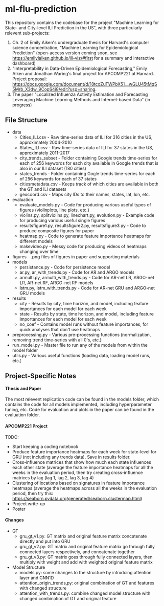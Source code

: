 # ml-flu-prediction

This repository contains the codebase for the project "Machine Learning for State- and City-level ILI Prediction in the US", with three
particularly relevent sub-projects:

1. Ch. 2 of Emily Aiken's undergraduate thesis for Harvard's computer science concentration, "Machine Learning for Epidemiological 
Prediction" (open-access version coming soon, see https://emilylaiken.github.io/ili-viz/#first for a summary and interactive dashboard)
2. "Interpretability in Data-Driven Epidemiological Forecasting," Emily Aiken and Jonathan Waring's final project for APCOMP221 at Harvard. Project proposal: https://docs.google.com/document/d/18tcoZuTWPbX51__wGLU45tMqS5Mrb_X3dw_9CopS4i8/edit?usp=sharing.
3. The paper "Localized Influenza Activity Estimation and Forecasting Leveraging Machine Learning Methods and Internet-based Data" (in progress)

## File Structure
- data
  - Cities_ILI.csv - Raw time-series data of ILI for 316 cities in the US, approximately 2004-2010
  - States_ILI.csv - Raw time-series data of ILI for 37 states in the US, approximately 2011-2017
  - city_trends_subset - Folder containing Google trends time-series for each of 256 keywords for each city available in Google trends 
  that is also in our ILI dataset (180 cities)
  - states_trends - Folder containing Gogle trends time-series for each of 256 keywords for each of 37 states
  - citiesmetadata.csv - Keeps track of which cities are available in both the GT and ILI datasets
  - geocoord.csv - Maps city IDs to their names, states, lat, lon, etc.
- evaluation
  - evaluate_models.py - Code for producing various useful types of figures (violinplots, line plots, etc.)
  - violins.py, splitviolins.py, linechart.py, evolution.py - Example code for producing various useful single figures
  - resultsfigure1.py, resultsfigure2.py, resultsfigure3.py - Code to produce composite figures for paper
  - heatmap.py - Code to generate feature importance heatmaps for different models 
  - makevideo.py - Messy code for producing videos of heatmaps changing over time 
- figures - .png files of figures in paper and supporting materials
- models
  - persistance.py - Code for persistence model
  - ar.py, ar_with_trends.py - Code for AR and ARGO models
  - armulti.py, armulti_with_trends.py - Code for AR-net LR, ARGO-net LR, AR-net RF, ARGO-net RF models
  - lstm.py, lstm_with_trends.py - Code for AR-net GRU and ARGO-net GRU models
- results
  - city - Results by city, time horizon, and model, including feature importances for each model for each week
  - state - Results by state, time horizon, and model, including feature importances for each model for each week
  - no_coef - Contains model runs without feature importances, for quick analyses that don't use heatmaps
- preprocessing.py - Various pre-processing functions (normalization, removing trend time-series with all 0's, etc.)
- run_model.py - Master file to run any of the models from within the model folder
- utils.py - Various useful functions (loading data, loading model runs, etc.)

## Project-Specific Notes

#### Thesis and Paper
The most relevent replication code can be found in the models folder, which contains the code for all models implemented, including 
hyperparameter tuning, etc. Code for evaluation and plots in the paper can be found in the evaluation folder.

#### APCOMP221 Project
TODO:
- Start keeping a coding notebook
- Produce feature importance heatmaps for each week for state-level for GRU (not including any trends data). Save in results folder.
- Cross-influence matrices that show how much each state influences each other state (average the feature importance heatmaps for all the weeks in the evaluation period, then try creating cross-influence matrices by lag (lag 1, lag 2, lag 3, lag 4)
- Clustering of locations based on signatures in feature importance heatmaps (average the heatmaps across all the weeks in the evaluation period, then try this: https://seaborn.pydata.org/generated/seaborn.clustermap.html)
- Project write-up
- Poster

#### Changes
- GT
  - gru_gt_v1.py: GT matrix and original feature matrix concatenate directly and put into GRU
  - gru_gt_v2.py: GT matrix and original feature matrix go through fully connected layers respectively, and concatenate together
  - gru_gt_v3.py: GT matrix goes through fully connected layers, then multiply with weight and add with weighted original feature matrix
- Model Structure
  - models.py: some changes to the structure by introdcing attention layer and CNN1D
  - attention_origin_trends,py: original combination of GT and features with changed structure
  - attention_with_trends.py: combine changed model structure with changed combination of GT and original feature
